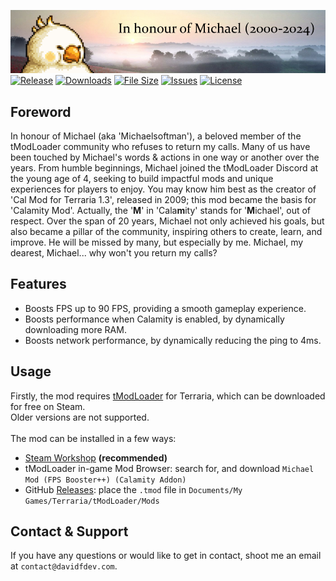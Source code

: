 [![Title](.github/banner.png)](https://steamcommunity.com/sharedfiles/filedetails/?id=3378163270)<br>
[![Release](https://img.shields.io/github/v/release/DavidF-Dev/Terraria-Michael-Mod?style=flat-square)](https://github.com/DavidF-Dev/Terraria-Michael-Mod/releases/latest)
[![Downloads](https://img.shields.io/steam/downloads/3378163270?style=flat-square)](https://steamcommunity.com/sharedfiles/filedetails/?id=3378163270)
[![File Size](https://img.shields.io/steam/size/3378163270?style=flat-square)](https://steamcommunity.com/sharedfiles/filedetails/?id=3378163270)
[![Issues](https://img.shields.io/github/issues/DavidF-Dev/Terraria-Michael-Mod?style=flat-square)](https://github.com/DavidF-Dev/Terraria-Michael-Mod/issues)
[![License](https://img.shields.io/github/license/DavidF-Dev/Terraria-Michael-Mod?style=flat-square)](https://github.com/DavidF-Dev/Terraria-Michael-Mod/blob/master/LICENSE.md)

## Foreword
In honour of Michael (aka 'Michaelsoftman'), a beloved member of the tModLoader community who refuses to return my calls.
Many of us have been touched by Michael's words & actions in one way or another over the years.
From humble beginnings, Michael joined the tModLoader Discord at the young age of 4, seeking to build impactful mods and unique experiences for players to enjoy.
You may know him best as the creator of 'Cal Mod for Terraria 1.3', released in 2009; this mod became the basis for 'Calamity Mod'. Actually, the '**M**' in 'Cala**m**ity' stands for '**M**ichael', out of respect.
Over the span of 20 years, Michael not only achieved his goals, but also became a pillar of the community, inspiring others to create, learn, and improve.
He will be missed by many, but especially by me. Michael, my dearest, Michael... why won't you return my calls?

## Features
- Boosts FPS up to 90 FPS, providing a smooth gameplay experience.
- Boosts performance when Calamity is enabled, by dynamically downloading more RAM.
- Boosts network performance, by dynamically reducing the ping to 4ms.

## Usage

Firstly, the mod requires [tModLoader](https://tmodloader.net/) for Terraria, which can be downloaded for free on Steam.<br>
Older versions are not supported.<br><br>
The mod can be installed in a few ways:
- [Steam Workshop](https://steamcommunity.com/sharedfiles/filedetails/?id=3378163270) **(recommended)**
- tModLoader in-game Mod Browser: search for, and download `Michael Mod (FPS Booster++) (Calamity Addon)`
- GitHub [Releases](https://github.com/DavidF-Dev/Terraria-Michael-Mod/releases): place the `.tmod` file in `Documents/My Games/Terraria/tModLoader/Mods`

## Contact & Support

If you have any questions or would like to get in contact, shoot me an email at `contact@davidfdev.com`.